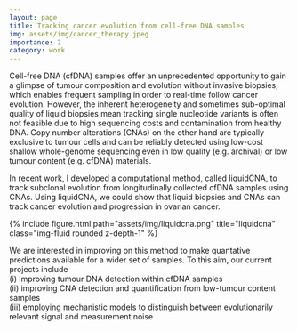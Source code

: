 ```yaml
---
layout: page
title: Tracking cancer evolution from cell-free DNA samples
img: assets/img/cancer_therapy.jpeg
importance: 2
category: work
---
```


Cell-free DNA (cfDNA) samples offer an unprecedented opportunity to gain a glimpse of tumour composition and evolution without invasive biopsies, which enables frequent sampling in order to real-time follow cancer evolution. However, the inherent heterogeneity and sometimes sub-optimal quality of liquid biopsies mean tracking single nucleotide variants is often not feasible due to high sequencing costs and contamination from healthy DNA. Copy number alterations (CNAs) on the other hand are typically exclusive to tumour cells and can be reliably detected using low-cost shallow whole-genome sequencing even in low quality (e.g. archival) or low tumour content (e.g. cfDNA) materials.


In recent work, I developed a computational method, called liquidCNA, to track subclonal evolution from longitudinally collected cfDNA samples using CNAs. Using liquidCNA, we could show that liquid biopsies and CNAs can track cancer evolution and progression in ovarian cancer.

<div class="row">
    <div class="col-sm mt-3 mt-md-0">
        {% include figure.html path="assets/img/liquidcna.png" title="liquidcna" class="img-fluid rounded z-depth-1" %}
    </div>
</div>


We are interested in improving on this method to make quantative predictions available for a wider set of samples. To this aim, our current projects include   
(i) improving tumour DNA detection within cfDNA samples  
(ii) improving CNA detection and quantification from low-tumour content samples   
(iii) employing mechanistic models to distinguish between evolutionarily relevant signal and measurement noise  


